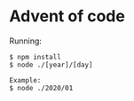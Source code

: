 # Advent of code

Running:

```shell
$ npm install
$ node ./[year]/[day]

Example:
$ node ./2020/01
```
